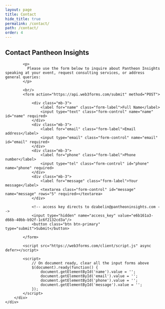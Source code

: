 ```yaml
---
layout: page
title: Contact
hide_title: true
permalink: /contact/
path: /contact/
order: 4
---
```


<div class="container mt-5">
    <div class="row justify-content-center">
        <div class="col-lg-6">
            <h2 class="mb-4">Contact Pantheon Insights</h2>

            <p>
              Please use the form below to inquire about Pantheon Insights speaking at your event, request consulting services, or address general queries: 
            </p>

            <br/>
            <form action="https://api.web3forms.com/submit" method="POST">

                <div class="mb-3">
                    <label for="name" class="form-label">Full Name</label>
                    <input type="text" class="form-control" name="name" id="name" required>
                </div>
                <div class="mb-3">
                    <label for="email" class="form-label">Email address</label>
                    <input type="email" class="form-control" name="email" id="email" required>
                </div>
                <div class="mb-3">
                    <label for="phone" class="form-label">Phone number</label>
                    <input type="tel" class="form-control" id="phone" name="phone" required>
                </div>
                <div class="mb-3">
                    <label for="message" class="form-label">Your message</label>
                    <textarea class="form-control" id="message" name="message" rows="5" required></textarea>
                </div>

                <!-- access key directs to dzabelin@pantheoninsights.com -->
                <input type="hidden" name="access_key" value="e6b161a3-d66b-40bb-b92f-1c6f2132cd3a"/>
                <button class="btn btn-primary" type="submit">Submit</button>
            
            </form>
            
            <script src="https://web3forms.com/client/script.js" async defer></script>

            <script>
                // On document ready, clear all the input forms above
                $(document).ready(function() {
                    document.getElementById('name').value = '';
                    document.getElementById('email').value = '';
                    document.getElementById('phone').value = '';
                    document.getElementById('message').value = '';
                });
            </script>
        </div>
    </div>
</div>
